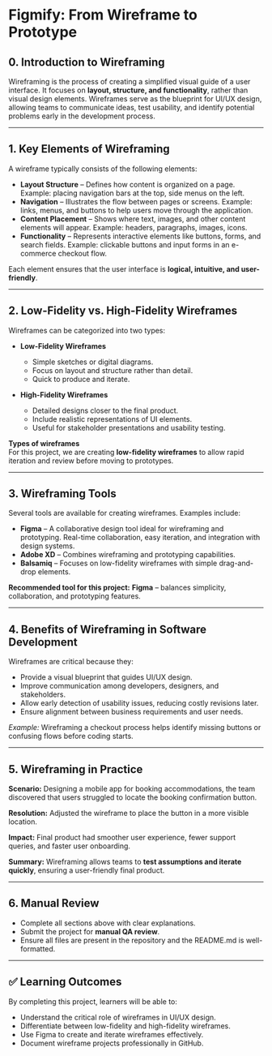# Figmify: From Wireframe to Prototype

## 0. Introduction to Wireframing
Wireframing is the process of creating a simplified visual guide of a user interface. It focuses on **layout, structure, and functionality**, rather than visual design elements. Wireframes serve as the blueprint for UI/UX design, allowing teams to communicate ideas, test usability, and identify potential problems early in the development process.

---

## 1. Key Elements of Wireframing
A wireframe typically consists of the following elements:

- **Layout Structure** – Defines how content is organized on a page. Example: placing navigation bars at the top, side menus on the left.
- **Navigation** – Illustrates the flow between pages or screens. Example: links, menus, and buttons to help users move through the application.
- **Content Placement** – Shows where text, images, and other content elements will appear. Example: headers, paragraphs, images, icons.
- **Functionality** – Represents interactive elements like buttons, forms, and search fields. Example: clickable buttons and input forms in an e-commerce checkout flow.

Each element ensures that the user interface is **logical, intuitive, and user-friendly**.

---

## 2. Low-Fidelity vs. High-Fidelity Wireframes
Wireframes can be categorized into two types:

- **Low-Fidelity Wireframes**
  - Simple sketches or digital diagrams.
  - Focus on layout and structure rather than detail.
  - Quick to produce and iterate.

- **High-Fidelity Wireframes**
  - Detailed designs closer to the final product.
  - Include realistic representations of UI elements.
  - Useful for stakeholder presentations and usability testing.

**Types of wireframes**  
For this project, we are creating **low-fidelity wireframes** to allow rapid iteration and review before moving to prototypes.

---

## 3. Wireframing Tools
Several tools are available for creating wireframes. Examples include:

- **Figma** – A collaborative design tool ideal for wireframing and prototyping. Real-time collaboration, easy iteration, and integration with design systems.
- **Adobe XD** – Combines wireframing and prototyping capabilities.
- **Balsamiq** – Focuses on low-fidelity wireframes with simple drag-and-drop elements.

**Recommended tool for this project:** **Figma** – balances simplicity, collaboration, and prototyping features.

---

## 4. Benefits of Wireframing in Software Development
Wireframes are critical because they:

- Provide a visual blueprint that guides UI/UX design.
- Improve communication among developers, designers, and stakeholders.
- Allow early detection of usability issues, reducing costly revisions later.
- Ensure alignment between business requirements and user needs.

*Example:* Wireframing a checkout process helps identify missing buttons or confusing flows before coding starts.

---

## 5. Wireframing in Practice
**Scenario:** Designing a mobile app for booking accommodations, the team discovered that users struggled to locate the booking confirmation button.

**Resolution:** Adjusted the wireframe to place the button in a more visible location.

**Impact:** Final product had smoother user experience, fewer support queries, and faster user onboarding.

**Summary:** Wireframing allows teams to **test assumptions and iterate quickly**, ensuring a user-friendly final product.

---

## 6. Manual Review
- Complete all sections above with clear explanations.
- Submit the project for **manual QA review**.
- Ensure all files are present in the repository and the README.md is well-formatted.

---

## ✅ Learning Outcomes
By completing this project, learners will be able to:

- Understand the critical role of wireframes in UI/UX design.
- Differentiate between low-fidelity and high-fidelity wireframes.
- Use Figma to create and iterate wireframes effectively.
- Document wireframe projects professionally in GitHub.
